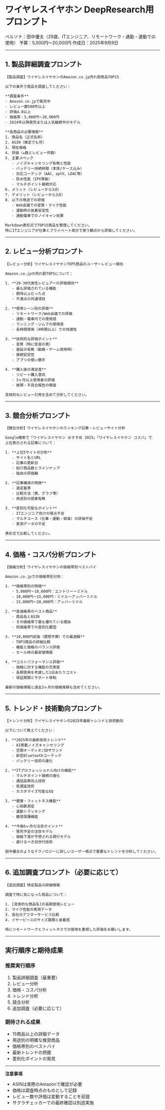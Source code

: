 # ワイヤレスイヤホン DeepResearch用プロンプト

ペルソナ：田中優太（29歳、ITエンジニア、リモートワーク・通勤・運動での使用）
予算：5,000円～20,000円
作成日：2025年9月9日

---

## 1. 製品詳細調査プロンプト

```
【製品調査】ワイヤレスイヤホンのAmazon.co.jp売れ筋商品TOP15

以下の条件で商品を調査してください：

**調査条件**
- Amazon.co.jpで販売中
- レビュー数500件以上
- 評価4.0以上
- 価格帯：5,000円〜20,000円
- 2024年以降発売または人気継続中のモデル

**各商品の必要情報**
1. 商品名（正式名称）
2. ASIN（推定でも可）
3. 現在価格
4. 評価（★数とレビュー件数）
5. 主要スペック
   - ノイズキャンセリング有無と性能
   - バッテリー持続時間（本体/ケース込み）
   - 対応コーデック（AAC、aptX、LDAC等）
   - 防水性能（IPX等級）
   - マルチポイント接続対応
6. メリット（レビューから3点）
7. デメリット（レビューから3点）
8. 以下の用途での評価
   - Web会議での音質・マイク性能
   - 運動時の装着安定性
   - 通勤電車でのノイキャン効果

Markdown表形式でTOP15商品を整理してください。
特にITエンジニアが仕事とプライベート両方で使う観点から評価してください。
```

---

## 2. レビュー分析プロンプト

```
【レビュー分析】ワイヤレスイヤホンTOP5商品のユーザーレビュー傾向

Amazon.co.jpの売れ筋TOP5について：

1. **20-30代男性レビュアーの評価傾向**
   - 最も評価されている機能
   - 期待以上だった点
   - 不満点の共通項目

2. **使用シーン別の評価**
   - リモートワーク/Web会議での評価
   - 通勤・電車内での使用感
   - ランニング・ジムでの使用感
   - 長時間使用（4時間以上）での快適性

3. **技術的な評価ポイント**
   - 音質（特に低音の質）
   - 遅延の有無（動画・ゲーム使用時）
   - 接続安定性
   - アプリの使い勝手

4. **購入後の満足度**
   - リピート購入意向
   - 3ヶ月以上使用者の評価
   - 故障・不具合報告の頻度

具体的なレビュー引用を含めて分析してください。
```

---

## 3. 競合分析プロンプト

```
【競合分析】ワイヤレスイヤホンのランキング記事・レビューサイト分析

Google検索で「ワイヤレスイヤホン おすすめ 2025」「ワイヤレスイヤホン コスパ」で
上位表示される記事について：

1. **上位5サイトの分析**
   - サイト名とURL
   - 記事の更新日
   - 紹介商品数とラインナップ
   - 独自の評価軸

2. **記事構成の特徴**
   - 選定基準
   - 比較方法（表、グラフ等）
   - 用途別の提案有無

3. **差別化可能なポイント**
   - ITエンジニア向けの視点不足
   - マルチユース（仕事・運動・娯楽）の評価不足
   - 実測データの不足

表形式で比較してください。
```

---

## 4. 価格・コスパ分析プロンプト

```
【価格分析】ワイヤレスイヤホンの価格帯別ベストバイ

Amazon.co.jpでの価格帯別分析：

1. **価格帯別の特徴**
   - 5,000円～10,000円：エントリー～ミドル
   - 10,000円～15,000円：ミドル～アッパーミドル
   - 15,000円～20,000円：アッパーミドル

2. **各価格帯のベスト商品**
   - 商品名とASIN
   - その価格帯で最も優れている理由
   - 同価格帯での差別化要因

3. **10,000円前後（理想予算）での最適解**
   - TOP3商品の詳細比較
   - 機能と価格のバランス評価
   - セール時の最安値情報

4. **コストパフォーマンス評価**
   - 価格に対する機能の充実度
   - 長期使用を考慮した1日あたりコスト
   - 保証期間とサポート体制

最新の価格情報と過去3ヶ月の価格推移も含めてください。
```

---

## 5. トレンド・技術動向プロンプト

```
【トレンド分析】ワイヤレスイヤホンの2025年最新トレンドと技術動向

以下について教えてください：

1. **2025年の最新技術トレンド**
   - AI搭載ノイズキャンセリング
   - 空間オーディオ/3Dサウンド
   - 新型Bluetoothコーデック
   - バッテリー技術の進化

2. **ITプロフェッショナル向けの機能**
   - マルチポイント接続の進化
   - 通話品質向上技術
   - 低遅延技術
   - カスタマイズ可能なEQ

3. **健康・フィットネス機能**
   - 心拍数測定
   - 運動トラッキング
   - 聴覚保護機能

4. **今後6ヶ月の注目ポイント**
   - 発売予定の注目モデル
   - 価格下落が予想される現行モデル
   - 避けるべき旧世代技術

田中優太のようなテクノロジーに詳しいユーザー視点で重要なトレンドを分析してください。
```

---

## 6. 追加調査プロンプト（必要に応じて）

```
【追加調査】特定製品の詳細情報

調査で特に気になった商品について：

1. [具体的な商品名]の長期使用レビュー
2. マイク性能の実測データ
3. 各社のアフターサービス比較
4. イヤーピースのサイズ展開と装着感

特にリモートワークとフィットネスでの使用を重視した評価をお願いします。
```

---

## 実行順序と期待成果

### 推奨実行順序
1. 製品詳細調査（最重要）
2. レビュー分析
3. 価格・コスパ分析
4. トレンド分析
5. 競合分析
6. 追加調査（必要に応じて）

### 期待される成果
- 15商品以上の詳細データ
- 用途別の明確な推奨商品
- 価格帯別のベストバイ
- 最新トレンドの把握
- 差別化ポイントの発見

---

**注意事項**
- ASINは実際のAmazonで確認が必要
- 価格は調査時点のものとして記録
- レビュー数や評価は変動することを前提
- サクラチェッカーでの最終確認は別途実施